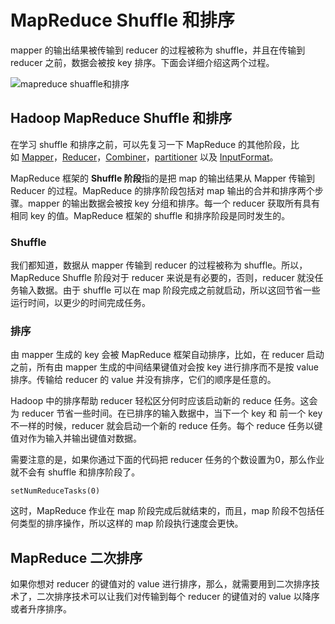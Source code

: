 # MapReduce Shuffle 和排序

mapper 的输出结果被传输到 reducer 的过程被称为 shuffle，并且在传输到 reducer 之前，数据会被按 key 排序。下面会详细介绍这两个过程。

![mapreduce shuaffle和排序](https://www.hadoopdoc.com/media/editor/file_1570246120000_20191005112842172636.png "mapreduce shuaffle和排序")

## Hadoop MapReduce Shuffle 和排序

在学习 shuffle 和排序之前，可以先复习一下 MapReduce 的其他阶段，比如 [Mapper](http://www.hadoopdoc.com/mapreduce/mapreduce-mapper "Mapper")，[Reducer](http://www.hadoopdoc.com/mapreduce/mapreduce-reducer "Reducer")，[Combiner](http://www.hadoopdoc.com/mapreduce/mapreduce-combiner "Combiner")，[partitioner](http://www.hadoopdoc.com/mapreduce/mapreduce-partitioner "partitioner") 以及 [InputFormat](http://www.hadoopdoc.com/mapreduce/mapreduce-inputformat "InputFormat")。

MapReduce 框架的 **Shuffle 阶段**指的是把 map 的输出结果从 Mapper 传输到 Reducer 的过程。MapReduce 的排序阶段包括对 map 输出的合并和排序两个步骤。mapper 的输出数据会被按 key 分组和排序。每一个 reducer 获取所有具有相同 key 的值。MapReduce 框架的 shuffle 和排序阶段是同时发生的。

### Shuffle

我们都知道，数据从 mapper 传输到 reducer 的过程被称为 shuffle。所以，MapReduce Shuffle 阶段对于 reducer 来说是有必要的，否则，reducer 就没任务输入数据。由于 shuffle 可以在 map 阶段完成之前就启动，所以这回节省一些运行时间，以更少的时间完成任务。

### 排序

由 mapper 生成的 key 会被 MapReduce 框架自动排序，比如，在 reducer 启动之前，所有由 mapper 生成的中间结果键值对会按 key 进行排序而不是按 value 排序。传输给 reducer 的 value 并没有排序，它们的顺序是任意的。

Hadoop 中的排序帮助 reducer 轻松区分何时应该启动新的 reduce 任务。这会为 reducer 节省一些时间。在已排序的输入数据中，当下一个 key 和 前一个 key 不一样的时候，reducer 就会启动一个新的 reduce 任务。每个 reduce 任务以键值对作为输入并输出键值对数据。

需要注意的是，如果你通过下面的代码把 reducer 任务的个数设置为0，那么作业就不会有 shuffle 和排序阶段了。

`setNumReduceTasks(0)`

这时，MapReduce 作业在 map 阶段完成后就结束的，而且，map 阶段不包括任何类型的排序操作，所以这样的 map 阶段执行速度会更快。

## MapReduce 二次排序

如果你想对 reducer 的键值对的 value 进行排序，那么，就需要用到二次排序技术了，二次排序技术可以让我们对传输到每个 reducer 的键值对的 value 以降序或者升序排序。